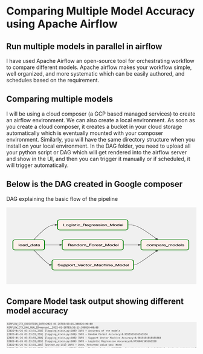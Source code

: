 # Comparing Multiple Model Accuracy using Apache Airflow

## Run multiple models in parallel in airflow

I have used Apache Airflow an open-source tool for orchestrating workflow to compare different models. Apache airflow makes your workflow simple, well organized, and more systematic which can be easily authored, and schedules based on the requirement.

## Comparing multiple models
I will be using a cloud composer (a GCP based managed services) to create an airflow environment. We can also create a local environment. As soon as you create a cloud composer, it creates a bucket in your cloud storage automatically which is eventually mounted with your composer environment. Similarly, you will have the same directory structure when you install on your local environment. In the DAG folder, you need to upload all your python script or DAG which will get rendered into the airflow server and show in the UI, and then you can trigger it manually or if scheduled, it will trigger automatically.

## Below is the DAG created in Google composer
DAG explaining the basic flow of the pipeline

![Alt text](src/images/dag.png "DAG explaining the basic flow of the pipeline")

## Compare Model task output showing different model accuracy

![Alt text](src/images/output.png )
